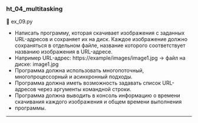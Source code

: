 
### ht_04_multitasking
📌 ex_09.py
- Написать программу, которая скачивает изображения с заданных URL-адресов и сохраняет их на диск. Каждое изображение 
должно сохраняться в отдельном файле, название которого соответствует названию изображения в URL-адресе.
- Например URL-адрес: https://example/images/image1.jpg -> файл на диске: image1.jpg
- Программа должна использовать многопоточный, многопроцессорный и асинхронный подходы.
- Программа должна иметь возможность задавать список URL-адресов через аргументы командной строки.
- Программа должна выводить в консоль информацию о времени скачивания каждого изображения и общем времени выполнения 
- программы.
--------------------

